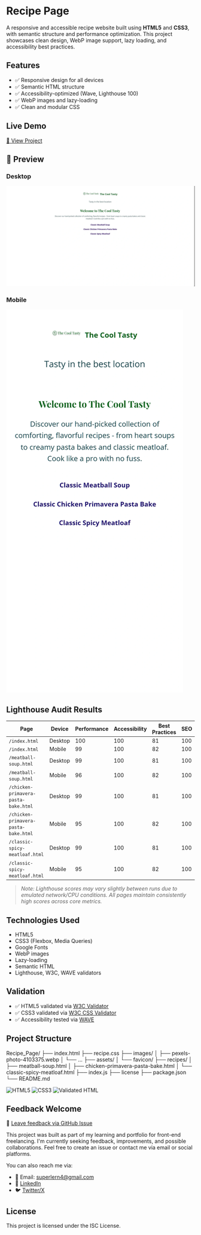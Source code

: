 # Recipe Page

A responsive and accessible recipe website built using **HTML5** and **CSS3**, with semantic structure and performance optimization. This project showcases clean design, WebP image support, lazy loading, and accessibility best practices.

## Features

- ✅ Responsive design for all devices
- ✅ Semantic HTML structure
- ✅ Accessibility-optimized (Wave, Lighthouse 100)
- ✅ WebP images and lazy-loading
- ✅ Clean and modular CSS

## Live Demo

[🔗 View Project](https://der12kl.github.io/Recipe_Page/)

## 📸 Preview

### Desktop
![Desktop Preview](assets/screenshots/desktop-preview.webp)

### Mobile
![Mobile Preview](assets/screenshots/mobile-preview.webp)

## Lighthouse Audit Results

| Page                                   | Device  | Performance | Accessibility | Best Practices | SEO  |
|-------------------------------------------|-------------|-------------|----------------|----------------|------|
| `/index.html`                             | Desktop     | 100         | 100             | 81            | 100   |
| `/index.html`                             | Mobile      | 99          | 100             | 82            | 100   |
| `/meatball-soup.html`                     | Desktop     | 99         | 100             | 81            | 100   |
| `/meatball-soup.html`                     | Mobile      | 96          | 100             | 82            | 100   |
| `/chicken-primavera-pasta-bake.html`     | Desktop     | 99         | 100             | 81            | 100   |
| `/chicken-primavera-pasta-bake.html`     | Mobile      | 95          | 100             | 82            | 100   |
| `/classic-spicy-meatloaf.html`           | Desktop     | 99         | 100             | 81            | 100   |
| `/classic-spicy-meatloaf.html`           | Mobile      | 95          | 100             | 82            | 100   |
> _Note: Lighthouse scores may vary slightly between runs due to emulated network/CPU conditions. All pages maintain consistently high scores across core metrics._

## Technologies Used
- HTML5
- CSS3 (Flexbox, Media Queries)
- Google Fonts
- WebP images
- Lazy-loading
- Semantic HTML
- Lighthouse, W3C, WAVE validators 

## Validation 

- ✅ HTML5 validated via [W3C Validator](https://validator.w3.org/)
- ✅ CSS3 validated via [W3C CSS Validator](https://jigsaw.w3.org/css-validator/)
- ✅ Accessibility tested via [WAVE](https://webaim.org/)

## Project Structure

Recipe_Page/
├── index.html
├── recipe.css
├── images/
│   ├── pexels-photo-4103375.webp
│   └── ...
├── assets/
│   └── favicon/
├── recipes/
│   ├── meatball-soup.html
│   ├── chicken-primavera-pasta-bake.html
│   └── classic-spicy-meatloaf.html
├── index.js
├── license
├── package.json
└── README.md

![HTML5](https://img.shields.io/badge/HTML5-%23E34F26.svg?&style=flat&logo=html5&logoColor=white)
![CSS3](https://img.shields.io/badge/CSS3-%231572B6.svg?&style=flat&logo=css3&logoColor=white)
![Validated HTML](https://img.shields.io/w3c-validation/html?targetUrl=https://der12kl.github.io/Recipe_Page/index.html)

## Feedback Welcome

📝 [Leave feedback via GitHub Issue](https://github.com/Der12kl/Recipe_Page/issues/1)

This project was built as part of my learning and portfolio for front-end freelancing.
I'm currently seeking feedback, improvements, and possible collaborations.
Feel free to create an issue or contact me via email or social platforms.

You can also reach me via: 
- 📧 Email: superlern4@gmail.com
- 🔗 [LinkedIn](https://www.linkedin.com/in/evgeny-kozelskiy-4501332b8/)
- 🐦 [Twitter/X](https://x.com/Evgeny9281)

## License

This project is licensed under the ISC License.